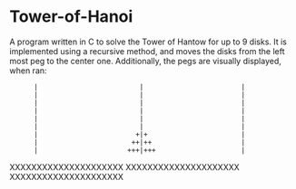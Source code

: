 # Tower-of-Hanoi

A program written in C to solve the Tower of Hantow for up to 9 disks. It is implemented using a recursive method, and moves the disks from the left most peg to the center one. 
Additionally, the pegs are visually displayed, when ran:

          |                         |                        |
          |                         |                        |            
          |                         |                        |            
          |                         |                        |            
          |                         |                        |            
          |                         |                        |            
          |                        +|+                       |            
          |                       ++|++                      |            
          |                      +++|+++                     |         
XXXXXXXXXXXXXXXXXXXXX     XXXXXXXXXXXXXXXXXXXXX     XXXXXXXXXXXXXXXXXXXXX

